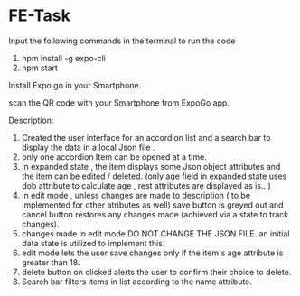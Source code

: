 # FE-Task

Input the following commands in the terminal to run the code 

1. npm install -g expo-cli
2. npm start

Install Expo go in your Smartphone.

scan the QR code with your Smartphone from ExpoGo app.



Description:

1. Created the user interface for an accordion list and a search bar to display the data in a local Json file .
2. only one accordion Item can be opened at a time.
3. in expanded state , the item displays some Json object attributes and the item can be edited / deleted. (only age field in expanded state uses dob attribute to calculate age , rest attributes are displayed as is.. )
4. in edit mode , unless changes are made to description ( to be implemented for other atributes as well) save button is greyed out and cancel button restores any changes made (achieved via a state to track changes).
5. changes made in edit mode DO NOT CHANGE THE JSON FILE. an initial data state is utilized to implement this.
6. edit mode lets the user save changes only if the item's age attribute is greater than 18.
7. delete button on clicked alerts the user to confirm their choice to delete.
8. Search bar filters items in list according to the name attribute.




